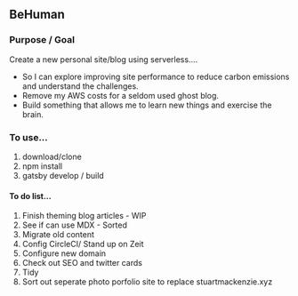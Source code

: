 ## BeHuman

### Purpose / Goal

Create a new personal site/blog using serverless....

- So I can explore improving site performance to reduce carbon emissions and understand the challenges.
- Remove my AWS costs for a seldom used ghost blog.
- Build something that allows me to learn new things and exercise the brain.

### To use...

1. download/clone
2. npm install
3. gatsby develop / build

#### To do list...

1. Finish theming blog articles - WIP
2. See if can use MDX - Sorted
3. Migrate old content
4. Config CircleCI/ Stand up on Zeit
5. Configure new domain
6. Check out SEO and twitter cards
7. Tidy
8. Sort out seperate photo porfolio site to replace stuartmackenzie.xyz
